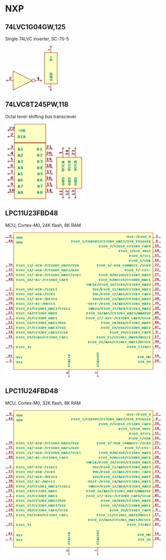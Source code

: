 # NXP

## 74LVC1G04GW,125
Single 74LVC inverter, SC-70-5

![74LVC1G04GW,125__1__1](images/NXP__74LVC1G04GW,125__1__1.png?raw=true) 
![74LVC1G04GW,125__2__1](images/NXP__74LVC1G04GW,125__2__1.png?raw=true) 

## 74LVC8T245PW,118
Octal level-shifting bus transciever

![74LVC8T245PW,118__1__1](images/NXP__74LVC8T245PW,118__1__1.png?raw=true) 
![74LVC8T245PW,118__2__1](images/NXP__74LVC8T245PW,118__2__1.png?raw=true) 

## LPC11U23FBD48
MCU, Cortex-M0, 24K flash, 8K RAM

![LPC11U23FBD48__1__1](images/NXP__LPC11U23FBD48__1__1.png?raw=true) 

## LPC11U24FBD48
MCU, Cortex-M0, 32K flash, 8K RAM

![LPC11U24FBD48__1__1](images/NXP__LPC11U24FBD48__1__1.png?raw=true) 


